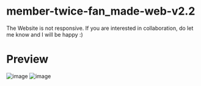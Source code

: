# member-twice-fan_made-web-v2.2
The Website is not responsive. If you are interested in collaboration, do let me know and I will be happy :)

# Preview
![image](https://user-images.githubusercontent.com/74690318/124533885-5d9eed80-de3d-11eb-9178-6d1118d5036c.png)
![image](https://user-images.githubusercontent.com/74690318/124533737-1add1580-de3d-11eb-9fc7-cd4653c6927b.png)


